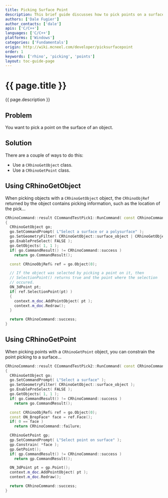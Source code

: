 ```yaml
---
title: Picking Surface Point
description: This brief guide discusses how to pick points on a surface using C/C++.
authors: ['Dale Fugier']
author_contacts: ['dale']
apis: ['C/C++']
languages: ['C/C++']
platforms: ['Windows']
categories: ['Fundamentals']
origin: http://wiki.mcneel.com/developer/picksurfacepoint
order: 1
keywords: ['rhino', 'picking', 'points']
layout: toc-guide-page
---
```


# {{ page.title }}

{{ page.description }}

## Problem

You want to pick a point on the surface of an object.

## Solution

There are a couple of ways to do this:

- Use a `CRhinoGetObject` class.
- Use a `CRhinoGetPoint` class.

## Using CRhinoGetObject

When picking objects with a `CRhinoGetObject` object, the `CRhinoObjRef` returned by the object contains picking information, such as the location of the pick...

```cpp
CRhinoCommand::result CCommandTestPick1::RunCommand( const CRhinoCommandContext& context )
{
  CRhinoGetObject go;
  go.SetCommandPrompt( L"Select a surface or a polysurface" );
  go.SetGeometryFilter( CRhinoGetObject::surface_object | CRhinoGetObject::polysrf_object );
  go.EnablePreSelect( FALSE );
  go.GetObjects( 1, 1 );
  if( go.CommandResult() != CRhinoCommand::success )
    return go.CommandResult();

  const CRhinoObjRef& ref = go.Object(0);

  // If the object was selected by picking a point on it, then
  // SelectionPoint() returns true and the point where the selection
  // occured.
  ON_3dPoint pt;
  if( ref.SelectionPoint(pt) )
  {
    context.m_doc.AddPointObject( pt );
    context.m_doc.Redraw();
  }

  return CRhinoCommand::success;
}
```

## Using CRhinoGetPoint

When picking points with a `CRhinoGetPoint` object, you can constrain the point picking to a surface...

```cpp
CRhinoCommand::result CCommandTestPick2::RunCommand( const CRhinoCommandContext& context )
{
  CRhinoGetObject go;
  go.SetCommandPrompt( L"Select a surface" );
  go.SetGeometryFilter( CRhinoGetObject::surface_object );
  go.EnablePreSelect( FALSE );
  go.GetObjects( 1, 1 );
  if( go.CommandResult() != CRhinoCommand::success )
    return go.CommandResult();

  const CRhinoObjRef& ref = go.Object(0);
  const ON_BrepFace* face = ref.Face();
  if( 0 == face )
    return CRhinoCommand::failure;

  CRhinoGetPoint gp;
  gp.SetCommandPrompt( L"Select point on surface" );
  gp.Constrain( *face );
  gp.GetPoint();
  if( gp.CommandResult() != CRhinoCommand::success )
    return gp.CommandResult();

  ON_3dPoint pt = gp.Point();
  context.m_doc.AddPointObject( pt );
  context.m_doc.Redraw();

  return CRhinoCommand::success;
}
```
